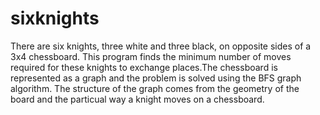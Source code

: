 # sixknights
There are six knights, three white and three black, on opposite sides of a 3x4 chessboard. This program finds the minimum number of moves required for these knights to exchange places.The chessboard is represented as a graph and the problem is solved using the BFS graph algorithm. The structure of the graph comes from the geometry of the board and the particual way a knight moves on a chessboard.
